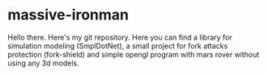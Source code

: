 # massive-ironman

Hello there.
Here's my git repository. Here you can find a library for simulation modeling (SmplDotNet), a small project for fork attacks protection (fork-shield) and simple opengl program with mars rover without using any 3d models.
